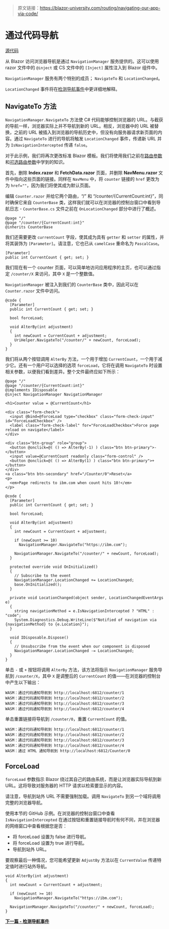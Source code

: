 > 原文链接：https://blazor-university.com/routing/navigating-our-app-via-code/

# 通过代码导航
[源代码](https://github.com/mrpmorris/blazor-university/tree/master/src/Routing/NavigatingViaCode)

 

从 Blazor 访问浏览器导航是通过 `NavigationManager` 服务提供的。这可以使用 razor 文件中的 `@inject` 或 CS 文件中的 `[Inject]` 属性注入到 Blazor 组件中。

`NavigationManager` 服务有两个特别的成员； `NavigateTo` 和 `LocationChanged`。

`LocationChanged` 事件将在[检测导航事件](/routing/detecting-navigation-events/)中更详细地解释。

## NavigateTo 方法
`NavigationManager.NavigateTo` 方法使 C# 代码能够控制浏览器的 URL。与截获的导航一样，浏览器实际上并不导航到新的 URL。相反，浏览器中的 URL 被替换，之前的 URL 被插入到浏览器的导航历史中，但没有向服务器请求新页面的内容。通过 `NavigateTo` 进行的导航将触发 `LocationChanged` 事件，传递新 URL 并为 `IsNavigationIntercepted` 传递 `false`。

对于此示例，我们将再次更改标准 Blazor 模板。我们将使用我们之前在[路由参数](/routing/route-parameters/)和[可选路由参数](/routing/optional-route-parameters/)中学到的知识。

首先，删除 **Index.razor** 和 **FetchData.razor** 页面，并删除 **NavMenu.razor** 文件中指向这些页面的链接。同样在 `NavMenu` 中，将 `counter` 链接的 `href` 更改为 为 `href=""`，因为我们将使其成为默认页面。

编辑 `Counter.razor` 并给它两个路由，“/” 和 “/counter/{CurrentCount:int}”，同时确保它来自 `CounterBase` 类，这样我们就可以在浏览器的控制台窗口中看到导航日志 - `CounterBase.cs` 文件之前在 `OnLocationChanged` 部分中进行了概述。

```
@page "/"
@page "/counter/{CurrentCount:int}"
@inherits CounterBase
```

我们还需要更改 `currentCount` 字段，使其成为具有 `getter` 和 `setter` 的属性，并将其装饰为 `[Parameter]`。请注意，它也已从 `camelCase` 重命名为 `PascalCase`。

```
[Parameter]
public int CurrentCount { get; set; }
```


我们现在有一个 counter 页面，可以简单地访问应用程序的主页，也可以通过指定 `/counter/X` 来访问，其中 `X` 是一个整数值。

`NavigationManager` 被注入到我们的 `CounterBase` 类中，因此可以在 `Counter.razor` 文件中访问。

```
@code {
  [Parameter]
  public int CurrentCount { get; set; }

  bool forceLoad;

  void AlterBy(int adjustment)
  {
    int newCount = CurrentCount + adjustment;
    UriHelper.NavigateTo("/counter/" + newCount, forceLoad);
  }
}
```

我们将从两个按钮调用 `AlterBy` 方法，一个用于增加 `CurrentCount`，一个用于减少它。还有一个用户可以选择的选项 `forceLoad`，它将在调用 `NavigateTo` 时设置相关参数，以便我们看到差异。整个文件最终应如下所示：

```
@page "/"
@page "/counter/{CurrentCount:int}"
@implements IDisposable
@inject NavigationManager NavigationManager

<h1>Counter value = @CurrentCount</h1>

<div class="form-check">
  <input @bind=@forceLoad type="checkbox" class="form-check-input" id="ForceLoadCheckbox" />
  <label class="form-check-label" for="ForceLoadCheckbox">Force page reload on navigate</label>
</div>

<div class="btn-group" role="group">
  <button @onclick=@( () => AlterBy(-1) ) class="btn btn-primary">-</button>
  <input value=@CurrentCount readonly class="form-control" />
  <button @onclick=@( () => AlterBy(1) ) class="btn btn-primary">+</button>
</div>
<a class="btn btn-secondary" href="/Counter/0">Reset</a>
<p>
  <em>Page redirects to ibm.com when count hits 10!</em>
</p>

@code {
  [Parameter]
  public int CurrentCount { get; set; }

  bool forceLoad;

  void AlterBy(int adjustment)
  {
    int newCount = CurrentCount + adjustment;

    if (newCount >= 10)
      NavigationManager.NavigateTo("https://ibm.com");

    NavigationManager.NavigateTo("/counter/" + newCount, forceLoad);
  }

  protected override void OnInitialized()
  {
    // Subscribe to the event
    NavigationManager.LocationChanged += LocationChanged;
    base.OnInitialized();
  }

  private void LocationChanged(object sender, LocationChangedEventArgs e)
  {
    string navigationMethod = e.IsNavigationIntercepted ? "HTML" : "code";
    System.Diagnostics.Debug.WriteLine($"Notified of navigation via {navigationMethod} to {e.Location}");
  }

  void IDisposable.Dispose()
  {
    // Unsubscribe from the event when our component is disposed
    NavigationManager.LocationChanged -= LocationChanged;
  }
}
```
单击 `-` 或 `+` 按钮将调用 `AlterBy` 方法，该方法将指示 `NavigationManager` 服务导航到 `/counter/X`，其中 `X` 是调整后的 `CurrentCount` 的值——在浏览器的控制台中产生以下输出：

```
WASM：通过代码通知导航到 http://localhost:6812/counter/1
WASM：通过代码通知导航到 http://localhost:6812/counter/2
WASM：通过代码通知导航到 http://localhost:6812/counter/3
WASM：通过代码通知导航到 http://localhost:6812/counter/4
```

单击重置链接将导航到 `/counter/0`，重置 `CurrentCount` 的值。

```
WASM：通过代码通知导航到 http://localhost:6812/counter/1
WASM：通过代码通知导航到 http://localhost:6812/counter/2
WASM：通过代码通知导航到 http://localhost:6812/counter/3
WASM：通过代码通知导航到 http://localhost:6812/counter/4
WASM：通过 HTML 通知导航到 http://localhost:6812/Counter/0
```

## ForceLoad
`forceLoad` 参数指示 Blazor 绕过其自己的路由系统，而是让浏览器实际导航到新 URL。这将导致对服务器的 HTTP 请求以检索要显示的内容。

请注意，导航到站外 URL 不需要强制加载。调用 `NavigateTo` 到另一个域将调用完整的浏览器导航。

使用本节的 GitHub 示例。在浏览器的控制台窗口中查看 `IsNavigationIntercepted` 在通过按钮和重置链接导航时有何不同，并在浏览器的网络窗口中查看根据您是否：

 - 将 forceLoad 设置为 false 进行导航。
- 将 forceLoad 设置为 true 进行导航。
- 导航到站外 URL。

要观察最后一种情况，您可能希望更新 `AdjustBy` 方法以在 `CurrentValue` 传递特定值时进行站外导航。

```
void AlterBy(int adjustment)
{
  int newCount = CurrentCount + adjustment;

  if (newCount >= 10)
    NavigationManager.NavigateTo("https://ibm.com");

  NavigationManager.NavigateTo("/counter/" + newCount, forceLoad);
}
```


**[下一篇 - 检测导航事件](/routing/detecting-navigation-events)**